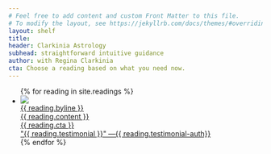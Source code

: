 ```yaml
---
# Feel free to add content and custom Front Matter to this file.
# To modify the layout, see https://jekyllrb.com/docs/themes/#overriding-theme-defaults
layout: shelf
title:
header: Clarkinia Astrology
subhead: straightforward intuitive guidance
author: with Regina Clarkinia
cta: Choose a reading based on what you need now.
---
```

<!-- bgimage: store_home_bg_1200px_bags_bags_all_type_of_bags.jpg -->
<body>
<article class="store">
  <div class="store-items">
    <ul>
      {% for reading in site.readings %}
      <li>
        <a href="{{ reading.url }}">
        <div class="store-top">
          <div class="store-button">
            <img src="{{ site.github.url }}/assets/img/{{ reading.button }}" >
          </div>
          <div class="store-byline">
            <h8>{{ reading.byline }}</h8>
          </div>
          <div class ="store-whatuget">
            <h15>{{ reading.content }}</h15>
          </div>
          <div class="store-cta-button">
            <h15>{{ reading.cta }}</h15>
          </div>
          <div class="store-testimonial">
            <h15>"{{ reading.testimonial }}" —{{ reading.testimonial-auth}}</h15>
          </div>
        </div> <!-- closes store-top -->
        </a>
      </li>
      {% endfor %}
    </ul>
  </div><!-- closes store-items -->
</article>
</body>
